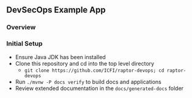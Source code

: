 ## DevSecOps Example App

### Overview

### Initial Setup

* Ensure Java JDK has been installed
* Clone this repository and cd into the top level directory
    * `git clone https://github.com/ICFI/raptor-devops; cd raptor-devops`
* Run `./mvnw -P docs verify` to build docs and applications
* Review extended documentation in the `docs/generated-docs` folder 